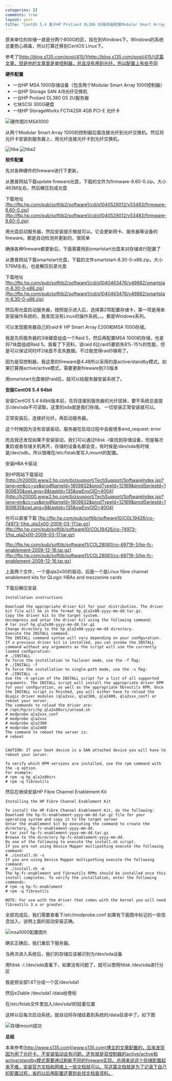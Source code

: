 ```yaml
--- 
categories: []
comments: true
layout: post
title: "CentOS 5.4 基于HP Proliant DL380 G5服务器配置Modular Smart Array 1000存储"
---
```

原来单位的存储一直是分两个800G的区，挂在到Windows下。Windows的系统总要担心病毒，所以打算迁移到CentOS Linux下。

参考了[http://blog.s135.com/post/415/](http://blog.s135.com/post/415/)这篇文章，但是他的文章里是单控制器，并且没有用到光纤。所以配置上有些不同

**硬件配置**

* 一台HP MSA 1000存储设备（包含两个Modular Smart Array 1000控制器）
* 一台HP Storage SAN 4/8光纤交换机
* 一台HP Proliant DL380 G5 2U服务器
* 七块SCSI 300G硬盘
* 一块HP StorageWorks FC1142SR 4GB PCI-E 光纤卡

![硬件图片MSA1000](http://farm9.staticflickr.com/8085/8512593854_1e49c77451.jpg)

从两个Modular Smart Array 1000的控制器后面连接光纤到光纤交换机。然后将光纤卡安装到服务器上，用光纤连接光纤卡到光纤交换机。

![hba](http://farm9.staticflickr.com/8233/8511486023_2fd88da704.jpg)
![hba2](http://farm9.staticflickr.com/8532/8511486191_d0cc8c932f.jpg)

**软件配置**

先对各种硬件的fireware进行下更新。

从惠普网站下载update fireware光盘，下载的文件为firmware-8.60-0.zip，大小463M左右，然后解压刻成光盘

下载地址[ftp://ftp.hp.com/pub/softlib2/software1/cd/p1040529012/v53483/firmware-8.60-0.zip](ftp://ftp.hp.com/pub/softlib2/software1/cd/p1040529012/v53483/firmware-8.60-0.zip)

用光盘启动服务器，然后安装提示做就可以。它会更新网卡、服务器等设备的fireware。都是自动检测并更新的，很简单

确保各种fireware都更新后，下面需要用到smartstart光盘来对存储进行配置了

从惠普网站下载smartstart光盘，下载的文件smartstart-8.30-0-x86.zip，大小576M左右，也是解压刻录光盘

下载地址[ftp://ftp.hp.com/pub/softlib2/software1/cd/p1040463476/v49882/smartstart-8.30-0-x86.zip](ftp://ftp.hp.com/pub/softlib2/software1/cd/p1040463476/v49882/smartstart-8.30-0-x86.zip)

然后用光盘启动服务器，按照提示进入后，选择第2项配置存储卡，第一项是用来安装操作系统的，我发现没有Linux的操作系统。。。都是Windows系列。

可以发现服务器自己的raid卡 HP Smart Array E200和MSA 1000存储。

我是先将服务器的3块硬盘组成一个Raid 5，然后再配置MSA 1000的存储，也是将7块盘组成Raid 5。我看了下资料，说raid 6比raid5要损失8%-15%的性能，但是可以保证同时坏2块盘不丢失数据。不过我觉得raid5够用了。

因为是双控制器，我这里的fireware是4.48所以采用的是active/standby模式。如果打算用active/active模式，需要更新fireware到7.0版本

用smartstart光盘做好raid后，就可以给服务器安装系统了。

**安装CentOS 5.4 64bit**

安装CentOS 5.4 64bit版本前，先将连接到服务器的光纤拔掉，要不系统总是提示/dev/sda不可读取，这里的sda就是我们存储。
一切安装正常安装就可以。

正常安装后，连接好光纤，再启动服务器。

这个时候因为没有安装驱动，服务器在启动过程中会报很多end_request: error

而且我还发现如果不安装驱动，我们可以通过fdisk -l查找到存储设备，但是每次重启或者存储关机再开，存储的设备名都会变，有时候是/dev/sda有时候是/dev/sdb。所以很难在/etc/fstab里写入mount的配置。

安装HBA卡驱动

到HP网站下载驱动
[http://h20000.www2.hp.com/bizsupport/TechSupport/SoftwareIndex.jsp?lang=en&cc=us&prodNameId=1809832&prodTypeId=12169&prodSeriesId=1809835&swLang=8&taskId=135&swEnvOID=4004](http://h20000.www2.hp.com/bizsupport/TechSupport/SoftwareIndex.jsp?lang=en&cc=us&prodNameId=1809832&prodTypeId=12169&prodSeriesId=1809835&swLang=8&taskId=135&swEnvOID=4004)

也可以直接下载
[ftp://ftp.hp.com/pub/softlib/software10/COL19426/co-74973-1/hp_qla2x00-2009-03-17.tar.gz](ftp://ftp.hp.com/pub/softlib/software10/COL19426/co-74973-1/hp_qla2x00-2009-03-17.tar.gz)

[ftp://ftp.hp.com/pub/softlib/software11/COL28061/co-69719-3/hp-fc-enablement-2009-12-16.tar.gz](ftp://ftp.hp.com/pub/softlib/software11/COL28061/co-69719-3/hp-fc-enablement-2009-12-16.tar.gz)

上面两个文件，一个是qla2x00的驱动，后面一个是Linux fibre channel enablement kits for QLogic HBAs and mezzanine cards

下载后解压安装

```
Installation instructions
 
Download the appropriate driver kit for your distribution. The driver kit file will be in the format hp_qla2x00-yyyy-mm-dd.tar.gz.
Copy the driver kit to the target system.
Uncompress and untar the driver kit using the following command:
# tar zxvf hp_qla2x00-yyyy-mm-dd.tar.gz
Change directory to the hp_qla2x00-yyyy-mm-dd directory.
Execute the INSTALL command.
The INSTALL command syntax will vary depending on your conﬁguration. If a previous driver kit is installed, you can invoke the INSTALL command without any arguments as the script will use the currently loaded conﬁguration:
# ./INSTALL
To force the installation to failover mode, use the -f ﬂag:
# ./INSTALL -f
To force the installation to single-path mode, use the -s ﬂag:
# ./INSTALL -s
Use the -h option of the INSTALL script for a list of all supported arguments. The INSTALL script will install the appropriate driver RPM for your conﬁguration, as well as the appropriate ﬁbreutils RPM. Once the INSTALL script is ﬁnished, you will either have to reload the QLogic driver modules (qla2xxx, qla2300, qla2400, qla2xxx_conf) or reboot your server.
The commands to reload the driver are:
# /opt/hp/src/hp_qla2x00src/unload.sh
# modprobe qla2xxx_conf
# modprobe qla2xxx
# modprobe qla2300
# modprobe qla2400
The command to reboot the server is:
# reboot


CAUTION: If your boot device is a SAN attached device you will have to reboot your server.

To verify which RPM versions are installed, use the rpm command with the -q option.
For example:
# rpm -q hp_qla2x00src
# rpm –q fibreutils
```

然后在继续安装HP Fibre Channel Enablement Kit

```
Installing the HP Fibre Channel Enablement Kit
 
To install the HP Fibre Channel Enablement Kit, do the following:
Download the hp-fc-enablement-yyyy-mm-dd.tar.gz file for your operating system and copy it to the target server
Untar the enablement kit by executing the command to create the directory, hp-fc-enablement-yyyy-mm-dd.
# tar zxvf hp-fc-enablement-yyyy-mm-dd.tar.gz
Browse to the directory hp-fc-enablement-yyyy-mm-dd.
Do one of the following to execute the install.sh script.
If you are not using Device Mapper multipathing execute the following command:
# ./install.sh -s
If you are using Device Mapper multipathing execute the following command:
# ./install.sh -m
The hp-fc-enablement and fibreutils RPMs should be installed once this install completes. To verify the installation, enter the following commands:
# rpm -q hp-fc-enablement
# rpm -q fibreutils

NOTE: For use with the driver that comes with the kernel you will need fibreutils 3.x or greater.

```

全部完成后，我们需要查看下/etc/modprobe.conf
如果有下面图中标记的一些信息加入，说明上面的驱动安装正确。

![msa1000配置图片](http://farm9.staticflickr.com/8378/8512177477_69fd3f3534_z.jpg)

确实正确后，我们重启下服务器。

当再次进入系统后，我们的存储应该被识别为/dev/sda设备

用fdisk -l /dev/sda查看下，如果没有问题了，就可以使用fdisk /dev/sda进行分区

我是把全部1.6T分成一个区/dev/sda1

然后e2lable /dev/sda1 /data给卷标

在/etc/fstab文件里加入/dev/sda1的挂着位置

这样以后每次启动系统，就自动将存储挂着到系统的/data目录中了。如下图

![存储mount成功](http://farm9.staticflickr.com/8112/8512182419_1370b691bf.jpg)

**总结**

本来参考[http://www.s135.com](www.s135.com)博主的文章配置的，后来发现因为用了光纤卡，不安装驱动会有问题。还有就是双控制器的active/active和active/standby模式需要通过刷新不同的fireware实现。总得来说这个存储配置起来不难，安装官方文档和网络上一些文档就可以。写这篇文档就是为了记录下自己的配置过程，省的以后再配置还要到处找文档查资料。
